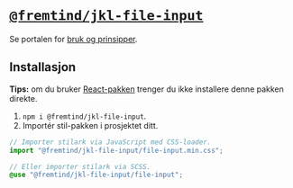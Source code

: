 # [`@fremtind/jkl-file-input`](https://jokul.fremtind.no/komponenter/fileinput)

Se portalen for [bruk og prinsipper](https://jokul.fremtind.no/komponenter/fileinput).

## Installasjon

**Tips:** om du bruker [React-pakken](../file-input-react/) trenger du ikke installere denne pakken direkte.

1. `npm i @fremtind/jkl-file-input`.
2. Importér stil-pakken i prosjektet ditt.

```js
// Importer stilark via JavaScript med CSS-loader.
import "@fremtind/jkl-file-input/file-input.min.css";
```

```scss
// Eller importer stilark via SCSS.
@use "@fremtind/jkl-file-input/file-input";
```

